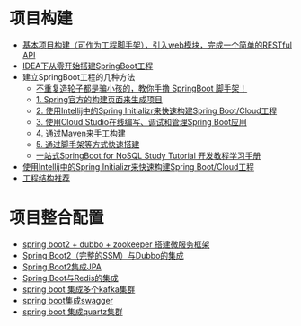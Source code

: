 


# 项目构建
* [基本项目构建（可作为工程脚手架），引入web模块，完成一个简单的RESTful API](http://blog.didispace.com/spring-boot-learning-1/)
* [IDEA下从零开始搭建SpringBoot工程](https://blog.csdn.net/u013248535/article/details/55100979)
* 建立SpringBoot工程的几种方法
  * [不重复造轮子都是骗小孩的，教你手撸 SpringBoot 脚手架！](https://developer.51cto.com/art/202103/650015.htm)
  * [1. Spring官方的构建页面来生成项目](http://blog.didispace.com/spring-boot-learning-1/)
  * [2. 使用Intellij中的Spring Initializr来快速构建Spring Boot/Cloud工程](http://blog.didispace.com/spring-initializr-in-intellij/)
  * [3. 使用Cloud Studio在线编写、调试和管理Spring Boot应用](http://blog.didispace.com/studio-coding-spring-boot-app/#)
  * [4. 通过Maven来手工构建](https://blog.csdn.net/u013248535/article/details/55100979)
  * [5. 通过脚手架等方式快速搭建]()
  * [一站式SpringBoot for NoSQL Study Tutorial 开发教程学习手册](https://www.cnblogs.com/starcrm/p/9667830.html)
* [使用Intellij中的Spring Initializr来快速构建Spring Boot/Cloud工程](http://blog.didispace.com/spring-initializr-in-intellij/)
* [工程结构推荐](http://blog.didispace.com/spring-boot-learning-21-1-2/)


# 项目整合配置
* [spring boot2 + dubbo + zookeeper 搭建微服务框架](https://www.pianshen.com/article/8697367836/)
* [Spring Boot2（完整的SSM）与Dubbo的集成](https://www.pianshen.com/article/960369232/)
* [Spring Boot2集成JPA](https://www.pianshen.com/article/1114121725/)
* [Spring Boot与Redis的集成](https://www.pianshen.com/article/87111813402/)
* [spring boot 集成多个kafka集群](https://www.pianshen.com/article/95811542353/)  
* [spring boot集成swagger](https://www.pianshen.com/article/6672172411/)
* [spring boot 集成quartz集群](https://www.pianshen.com/article/96821505859/)


